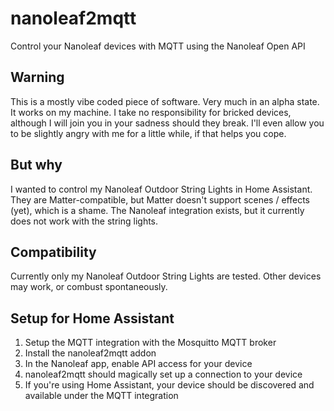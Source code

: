 # nanoleaf2mqtt

Control your Nanoleaf devices with MQTT using the Nanoleaf Open API

## Warning

This is a mostly vibe coded piece of software. Very much in an alpha state. It works on my machine. I take no responsibility for bricked devices, although I will join you in your sadness should they break. I'll even allow you to be slightly angry with me for a little while, if that helps you cope.

## But why

I wanted to control my Nanoleaf Outdoor String Lights in Home Assistant. They are Matter-compatible, but Matter doesn't support scenes / effects (yet), which is a shame.
The Nanoleaf integration exists, but it currently does not work with the string lights.

## Compatibility

Currently only my Nanoleaf Outdoor String Lights are tested. Other devices may work, or combust spontaneously.

## Setup for Home Assistant

1. Setup the MQTT integration with the Mosquitto MQTT broker
1. Install the nanoleaf2mqtt addon
1. In the Nanoleaf app, enable API access for your device
1. nanoleaf2mqtt should magically set up a connection to your device
1. If you're using Home Assistant, your device should be discovered and available under the MQTT integration
